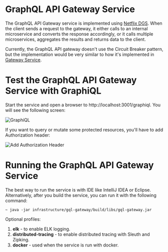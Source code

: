 # GraphQL API Gateway Service

The GraphQL API Gateway service is implemented using [Netflix DGS](https://netflix.github.io/dgs/).
When the client sends a request to the gateway, it either calls to an internal microservice and converts the response
accordingly, or it calls multiple microservices, aggregates the results and returns data to the client.

Currently, the GraphQL API gateway doesn't use the Circuit Breaker pattern, but the implementation would be very similar to 
how it's implemented in [Gateway Service](../gateway).

# Test the GraphQL API Gateway Service with GraphiQL
Start the service and open a browser to http://localhost:3001/graphiql. You will see the following screen:

![GraphiQL](../../docs/images/graphiql.png)

If you want to query or mutate some protected resources, you'll have to add Authorization header:

![Add Authorization Header](../../docs/images/gql-auth-header.png)

# Running the GraphQL API Gateway Service
The best way to run the service is with IDE like IntelliJ IDEA or Eclipse. Alternatively, after you build the service,
you can run it with the following command:

    ~ java -jar infrastructure/gql-gateway/build/libs/gql-gateway.jar

Optional profiles:
1. **elk** - to enable ELK logging.
2. **distributed-tracing** - to enable distributed tracing with Sleuth and Zipking.
3. **docker** - used when the service is run with docker.
